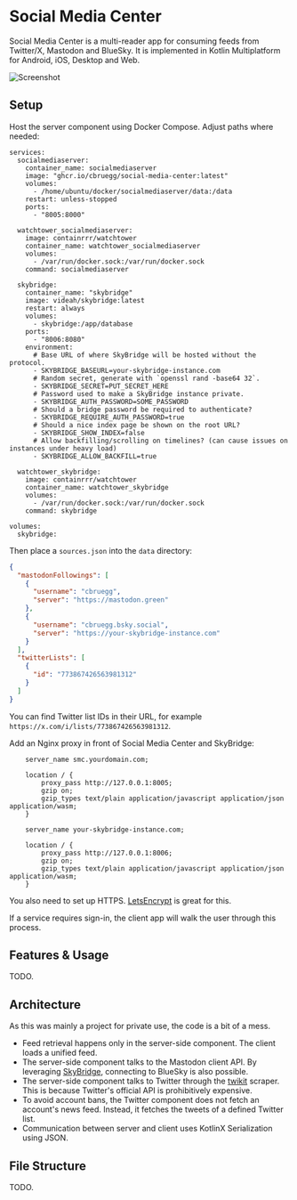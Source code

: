 # Social Media Center

Social Media Center is a multi-reader app for consuming feeds from Twitter/X, Mastodon and BlueSky. It is implemented in Kotlin Multiplatform for Android, iOS, Desktop and Web.

![Screenshot](screenshot.jpg?raw=true "Screenshot")

## Setup

Host the server component using Docker Compose. Adjust paths where needed:

```
services:
  socialmediaserver:
    container_name: socialmediaserver
    image: "ghcr.io/cbruegg/social-media-center:latest"
    volumes:
      - /home/ubuntu/docker/socialmediaserver/data:/data
    restart: unless-stopped
    ports:
      - "8005:8000"

  watchtower_socialmediaserver:
    image: containrrr/watchtower
    container_name: watchtower_socialmediaserver
    volumes:
      - /var/run/docker.sock:/var/run/docker.sock
    command: socialmediaserver

  skybridge:
    container_name: "skybridge"
    image: videah/skybridge:latest
    restart: always
    volumes:
      - skybridge:/app/database
    ports:
      - "8006:8080"
    environment:
      # Base URL of where SkyBridge will be hosted without the protocol.
      - SKYBRIDGE_BASEURL=your-skybridge-instance.com
      # Random secret, generate with `openssl rand -base64 32`.
      - SKYBRIDGE_SECRET=PUT_SECRET_HERE
      # Password used to make a SkyBridge instance private.
      - SKYBRIDGE_AUTH_PASSWORD=SOME_PASSWORD
      # Should a bridge password be required to authenticate?
      - SKYBRIDGE_REQUIRE_AUTH_PASSWORD=true
      # Should a nice index page be shown on the root URL?
      - SKYBRIDGE_SHOW_INDEX=false
      # Allow backfilling/scrolling on timelines? (can cause issues on instances under heavy load)
      - SKYBRIDGE_ALLOW_BACKFILL=true

  watchtower_skybridge:
    image: containrrr/watchtower
    container_name: watchtower_skybridge
    volumes:
      - /var/run/docker.sock:/var/run/docker.sock
    command: skybridge

volumes:
  skybridge:
```

Then place a `sources.json` into the `data` directory:

```json
{
  "mastodonFollowings": [
    {
      "username": "cbruegg",
      "server": "https://mastodon.green"
    },
    {
      "username": "cbruegg.bsky.social",
      "server": "https://your-skybridge-instance.com"
    }
  ],
  "twitterLists": [
    {
      "id": "773867426563981312"
    }
  ]
}
```

You can find Twitter list IDs in their URL, for example `https://x.com/i/lists/773867426563981312`.

Add an Nginx proxy in front of Social Media Center and SkyBridge:

```
	server_name smc.yourdomain.com;

	location / {
		proxy_pass http://127.0.0.1:8005;
		gzip on;
		gzip_types text/plain application/javascript application/json application/wasm;
	}
```

```
	server_name your-skybridge-instance.com;

	location / {
		proxy_pass http://127.0.0.1:8006;
		gzip on;
		gzip_types text/plain application/javascript application/json application/wasm;
	}
```

You also need to set up HTTPS. [LetsEncrypt](https://certbot.eff.org/) is great for this.

If a service requires sign-in, the client app will walk the user through this process.

## Features & Usage

TODO.

## Architecture

As this was mainly a project for private use, the code is a bit of a mess.

- Feed retrieval happens only in the server-side component. The client loads a unified feed.
- The server-side component talks to the Mastodon client API. By leveraging [SkyBridge](https://github.com/videah/SkyBridge), connecting to BlueSky is also possible.
- The server-side component talks to Twitter through the [twikit](https://github.com/d60/twikit) scraper. This is because Twitter's official API is prohibitively expensive.
- To avoid account bans, the Twitter component does not fetch an account's news feed. Instead, it fetches the tweets of a defined Twitter list.
- Communication between server and client uses KotlinX Serialization using JSON.

## File Structure

TODO.